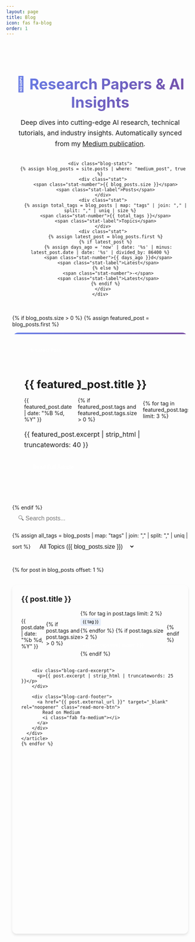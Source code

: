 ```yaml
---
layout: page
title: Blog
icon: fas fa-blog
order: 1
---
```


<div class="blog-container">
  <div class="blog-header">
    <h1>📝 Research Papers & AI Insights</h1>
    <p>Deep dives into cutting-edge AI research, technical tutorials, and industry insights. Automatically synced from my <a href="https://medium.com/@arjunagarwal899" target="_blank" rel="noopener">Medium publication</a>.</p>
    
    <div class="blog-stats">
      {% assign blog_posts = site.posts | where: "medium_post", true %}
      <div class="stat">
        <span class="stat-number">{{ blog_posts.size }}</span>
        <span class="stat-label">Posts</span>
      </div>
      <div class="stat">
        {% assign total_tags = blog_posts | map: "tags" | join: "," | split: "," | uniq | size %}
        <span class="stat-number">{{ total_tags }}</span>
        <span class="stat-label">Topics</span>
      </div>
      <div class="stat">
        {% assign latest_post = blog_posts.first %}
        {% if latest_post %}
          {% assign days_ago = 'now' | date: '%s' | minus: latest_post.date | date: '%s' | divided_by: 86400 %}
          <span class="stat-number">{{ days_ago }}d</span>
          <span class="stat-label">Latest</span>
        {% else %}
          <span class="stat-number">-</span>
          <span class="stat-label">Latest</span>
        {% endif %}
      </div>
    </div>
  </div>

  <!-- Featured Post -->
  {% if blog_posts.size > 0 %}
  {% assign featured_post = blog_posts.first %}
  <div class="featured-post">
    <div class="featured-badge">✨ Latest Post</div>
    <h2 class="featured-title">
      <a href="{{ featured_post.external_url }}" target="_blank" rel="noopener">
        {{ featured_post.title }}
      </a>
    </h2>
    <div class="featured-meta">
      <time datetime="{{ featured_post.date | date_to_xmlschema }}">
        {{ featured_post.date | date: "%B %d, %Y" }}
      </time>
      {% if featured_post.tags and featured_post.tags.size > 0 %}
        <div class="featured-tags">
          {% for tag in featured_post.tags limit: 3 %}
            <span class="tag">{{ tag }}</span>
          {% endfor %}
        </div>
      {% endif %}
    </div>
    <p class="featured-excerpt">{{ featured_post.excerpt | strip_html | truncatewords: 40 }}</p>
    <a href="{{ featured_post.external_url }}" target="_blank" rel="noopener" class="featured-cta">
      Read Full Article <i class="fas fa-arrow-right"></i>
    </a>
  </div>
  {% endif %}

  <!-- Search and Filter -->
  <div class="blog-controls">
    <div class="search-box">
      <input type="text" id="searchInput" placeholder="🔍 Search posts..." />
    </div>
    <div class="filter-tags">
      {% assign all_tags = blog_posts | map: "tags" | join: "," | split: "," | uniq | sort %}
      <select id="tagFilter">
        <option value="">All Topics ({{ blog_posts.size }})</option>
        {% for tag in all_tags %}
          {% if tag != blank %}
            {% assign tag_count = blog_posts | where_exp: "post", "post.tags contains tag" | size %}
            <option value="{{ tag }}">{{ tag }} ({{ tag_count }})</option>
          {% endif %}
        {% endfor %}
      </select>
    </div>
  </div>

  <!-- Blog Grid -->
  <div class="blog-grid" id="blogGrid">
    {% for post in blog_posts offset: 1 %}
    <article class="blog-card" data-tags="{{ post.tags | join: ',' | downcase }}" data-title="{{ post.title | downcase }}" data-excerpt="{{ post.excerpt | strip_html | downcase }}">
      <div class="blog-card-content">
        <div class="blog-card-header">
          <h3 class="blog-card-title">
            <a href="{{ post.external_url }}" target="_blank" rel="noopener">
              {{ post.title }}
            </a>
          </h3>
          <div class="blog-card-meta">
            <time datetime="{{ post.date | date_to_xmlschema }}">
              {{ post.date | date: "%b %d, %Y" }}
            </time>
            {% if post.tags and post.tags.size > 0 %}
            <div class="blog-card-tags">
              {% for tag in post.tags limit: 2 %}
                <span class="tag-small">{{ tag }}</span>
              {% endfor %}
              {% if post.tags.size > 2 %}
                <span class="tag-small tag-more">+{{ post.tags.size | minus: 2 }}</span>
              {% endif %}
            </div>
            {% endif %}
          </div>
        </div>
        
        <div class="blog-card-excerpt">
          <p>{{ post.excerpt | strip_html | truncatewords: 25 }}</p>
        </div>
        
        <div class="blog-card-footer">
          <a href="{{ post.external_url }}" target="_blank" rel="noopener" class="read-more-btn">
            Read on Medium
            <i class="fab fa-medium"></i>
          </a>
        </div>
      </div>
    </article>
    {% endfor %}
  </div>

  <!-- No Results Message -->
  <div id="noResults" class="no-results" style="display: none;">
    <div class="no-results-content">
      <i class="fas fa-search fa-3x"></i>
      <h3>No posts found</h3>
      <p>Try adjusting your search terms or filters</p>
    </div>
  </div>

  {% if blog_posts.size == 0 %}
  <div class="empty-state">
    <div class="empty-content">
      <i class="fas fa-blog fa-3x"></i>
      <h3>Coming Soon!</h3>
      <p>Blog posts will appear here automatically when synced from Medium.</p>
      <a href="https://medium.com/@arjunagarwal899" target="_blank" rel="noopener" class="cta-button">
        Visit Medium <i class="fab fa-medium"></i>
      </a>
    </div>
  </div>
  {% endif %}

  <div class="blog-footer">
    <div class="footer-content">
      <p>
        <strong>Want to stay updated?</strong> Follow me on 
        <a href="https://medium.com/@arjunagarwal899" target="_blank" rel="noopener">
          Medium <i class="fab fa-medium"></i>
        </a>
        for the latest posts, or 
        <a href="https://www.linkedin.com/in/arjunagarwal899" target="_blank" rel="noopener">
          LinkedIn <i class="fab fa-linkedin"></i>
        </a>
        for professional updates.
      </p>
      <div class="sync-info">
        <small>
          <i class="fas fa-sync-alt"></i> 
          Posts automatically synced every 6 hours from Medium
        </small>
      </div>
    </div>
  </div>
</div>

<style>
/* Enhanced Blog Styles */
.blog-container {
  max-width: 1200px;
  margin: 0 auto;
  padding: 2rem 1rem;
}

.blog-header {
  text-align: center;
  margin-bottom: 3rem;
}

.blog-header h1 {
  font-size: 2.5rem;
  margin-bottom: 1rem;
  background: linear-gradient(135deg, #667eea 0%, #764ba2 100%);
  -webkit-background-clip: text;
  -webkit-text-fill-color: transparent;
  background-clip: text;
}

.blog-header p {
  font-size: 1.1rem;
  color: var(--text-muted-color);
  max-width: 600px;
  margin: 0 auto 2rem auto;
  line-height: 1.6;
}

.blog-stats {
  display: flex;
  justify-content: center;
  gap: 2rem;
  margin-top: 2rem;
}

.stat {
  text-align: center;
}

.stat-number {
  display: block;
  font-size: 2rem;
  font-weight: bold;
  color: var(--link-color);
}

.stat-label {
  font-size: 0.9rem;
  color: var(--text-muted-color);
  text-transform: uppercase;
  letter-spacing: 0.5px;
}

/* Featured Post */
.featured-post {
  background: linear-gradient(135deg, var(--card-bg) 0%, var(--sidebar-bg) 100%);
  border-radius: 16px;
  padding: 2rem;
  margin-bottom: 3rem;
  border: 1px solid var(--card-border-color);
  position: relative;
  overflow: hidden;
}

.featured-post::before {
  content: '';
  position: absolute;
  top: 0;
  left: 0;
  right: 0;
  height: 4px;
  background: linear-gradient(90deg, #667eea, #764ba2);
}

.featured-badge {
  display: inline-block;
  background: var(--link-color);
  color: white;
  padding: 0.5rem 1rem;
  border-radius: 20px;
  font-size: 0.8rem;
  font-weight: 600;
  margin-bottom: 1rem;
}

.featured-title {
  font-size: 1.8rem;
  margin-bottom: 1rem;
  line-height: 1.3;
}

.featured-title a {
  color: var(--heading-color);
  text-decoration: none;
}

.featured-meta {
  display: flex;
  align-items: center;
  gap: 1rem;
  margin-bottom: 1rem;
  font-size: 0.9rem;
  color: var(--text-muted-color);
}

.featured-tags {
  display: flex;
  gap: 0.5rem;
}

.featured-excerpt {
  font-size: 1.1rem;
  line-height: 1.6;
  margin-bottom: 1.5rem;
  color: var(--text-color);
}

.featured-cta {
  display: inline-flex;
  align-items: center;
  gap: 0.5rem;
  background: var(--link-color);
  color: white;
  padding: 0.75rem 1.5rem;
  border-radius: 8px;
  text-decoration: none;
  font-weight: 600;
  transition: all 0.3s ease;
}

.featured-cta:hover {
  background: var(--link-hover-color);
  transform: translateY(-2px);
}

/* Controls */
.blog-controls {
  display: flex;
  gap: 1rem;
  margin-bottom: 2rem;
  flex-wrap: wrap;
}

.search-box {
  flex: 1;
  min-width: 250px;
}

.search-box input {
  width: 100%;
  padding: 0.75rem 1rem;
  border: 1px solid var(--border-color);
  border-radius: 8px;
  font-size: 1rem;
  background: var(--card-bg);
  color: var(--text-color);
}

.filter-tags select {
  padding: 0.75rem 1rem;
  border: 1px solid var(--border-color);
  border-radius: 8px;
  background: var(--card-bg);
  color: var(--text-color);
  font-size: 1rem;
  min-width: 200px;
}

/* Blog Grid */
.blog-grid {
  display: grid;
  grid-template-columns: repeat(auto-fit, minmax(350px, 1fr));
  gap: 2rem;
  margin-bottom: 3rem;
}

.blog-card {
  background: var(--card-bg);
  border-radius: 12px;
  box-shadow: 0 4px 6px rgba(0, 0, 0, 0.1);
  transition: all 0.3s ease;
  overflow: hidden;
  border: 1px solid var(--card-border-color);
  opacity: 1;
}

.blog-card:hover {
  transform: translateY(-5px);
  box-shadow: 0 8px 25px rgba(0, 0, 0, 0.15);
}

.blog-card.hidden {
  display: none;
}

.blog-card-content {
  padding: 1.5rem;
  height: 100%;
  display: flex;
  flex-direction: column;
}

.blog-card-title {
  margin: 0 0 1rem 0;
  font-size: 1.25rem;
  line-height: 1.4;
}

.blog-card-title a {
  color: var(--heading-color);
  text-decoration: none;
  transition: color 0.3s ease;
}

.blog-card-title a:hover {
  color: var(--link-color);
}

.blog-card-meta {
  display: flex;
  align-items: center;
  justify-content: space-between;
  margin-bottom: 1rem;
  font-size: 0.875rem;
  color: var(--text-muted-color);
}

.blog-card-tags {
  display: flex;
  gap: 0.25rem;
  flex-wrap: wrap;
}

.tag, .tag-small {
  background: var(--tag-bg, rgba(var(--link-color-rgb, 59, 130, 246), 0.1));
  color: var(--link-color);
  padding: 0.25rem 0.5rem;
  border-radius: 0.25rem;
  font-size: 0.75rem;
  font-weight: 500;
  border: 1px solid var(--link-color);
}

.tag-small {
  font-size: 0.7rem;
  padding: 0.2rem 0.4rem;
}

.tag-more {
  background: var(--text-muted-color);
  color: white;
  border-color: var(--text-muted-color);
}

.blog-card-excerpt {
  flex-grow: 1;
  margin-bottom: 1.5rem;
}

.blog-card-excerpt p {
  color: var(--text-color);
  line-height: 1.6;
  margin: 0;
}

.read-more-btn {
  display: inline-flex;
  align-items: center;
  gap: 0.5rem;
  color: var(--link-color);
  text-decoration: none;
  font-weight: 500;
  padding: 0.5rem 1rem;
  border: 1px solid var(--link-color);
  border-radius: 0.5rem;
  transition: all 0.3s ease;
}

.read-more-btn:hover {
  background: var(--link-color);
  color: white;
  transform: translateX(2px);
}

/* Empty and Error States */
.empty-state, .no-results {
  text-align: center;
  padding: 4rem 2rem;
  color: var(--text-muted-color);
}

.empty-content, .no-results-content {
  max-width: 400px;
  margin: 0 auto;
}

.empty-content i, .no-results-content i {
  color: var(--text-muted-color);
  margin-bottom: 1rem;
}

.empty-content h3, .no-results-content h3 {
  margin-bottom: 1rem;
  color: var(--heading-color);
}

.cta-button {
  display: inline-flex;
  align-items: center;
  gap: 0.5rem;
  background: var(--link-color);
  color: white;
  padding: 0.75rem 1.5rem;
  border-radius: 8px;
  text-decoration: none;
  font-weight: 600;
  margin-top: 1rem;
  transition: all 0.3s ease;
}

.cta-button:hover {
  background: var(--link-hover-color);
  transform: translateY(-2px);
}

/* Footer */
.blog-footer {
  text-align: center;
  padding-top: 2rem;
  border-top: 1px solid var(--border-color);
}

.footer-content p {
  margin-bottom: 1rem;
}

.footer-content a {
  color: var(--link-color);
  text-decoration: none;
  font-weight: 500;
  transition: color 0.3s ease;
}

.footer-content a:hover {
  color: var(--link-hover-color);
}

.sync-info {
  color: var(--text-muted-color);
  font-style: italic;
}

/* Responsive Design */
@media (max-width: 768px) {
  .blog-header h1 {
    font-size: 2rem;
  }
  
  .blog-stats {
    gap: 1rem;
  }
  
  .stat-number {
    font-size: 1.5rem;
  }
  
  .featured-post {
    padding: 1.5rem;
  }
  
  .featured-title {
    font-size: 1.5rem;
  }
  
  .blog-controls {
    flex-direction: column;
  }
  
  .filter-tags select {
    min-width: 100%;
  }
  
  .blog-grid {
    grid-template-columns: 1fr;
    gap: 1.5rem;
  }
  
  .blog-card-meta {
    flex-direction: column;
    align-items: flex-start;
    gap: 0.5rem;
  }
}

@media (max-width: 480px) {
  .blog-container {
    padding: 1rem 0.5rem;
  }
  
  .blog-stats {
    flex-direction: row;
    gap: 1rem;
  }
  
  .blog-card-content {
    padding: 1.25rem;
  }
}
</style>

<script>
document.addEventListener('DOMContentLoaded', function() {
  const searchInput = document.getElementById('searchInput');
  const tagFilter = document.getElementById('tagFilter');
  const blogGrid = document.getElementById('blogGrid');
  const noResults = document.getElementById('noResults');
  const blogCards = blogGrid.querySelectorAll('.blog-card');

  function filterPosts() {
    const searchTerm = searchInput.value.toLowerCase();
    const selectedTag = tagFilter.value.toLowerCase();
    let visibleCount = 0;

    blogCards.forEach(card => {
      const title = card.dataset.title;
      const excerpt = card.dataset.excerpt;
      const tags = card.dataset.tags;
      
      const matchesSearch = !searchTerm || 
        title.includes(searchTerm) || 
        excerpt.includes(searchTerm);
      
      const matchesTag = !selectedTag || 
        tags.includes(selectedTag);
      
      if (matchesSearch && matchesTag) {
        card.classList.remove('hidden');
        visibleCount++;
      } else {
        card.classList.add('hidden');
      }
    });

    // Show/hide no results message
    if (visibleCount === 0 && (searchTerm || selectedTag)) {
      noResults.style.display = 'block';
      blogGrid.style.display = 'none';
    } else {
      noResults.style.display = 'none';
      blogGrid.style.display = 'grid';
    }
  }

  // Add event listeners
  searchInput.addEventListener('input', filterPosts);
  tagFilter.addEventListener('change', filterPosts);
  
  // Add smooth scroll for better UX
  document.querySelectorAll('a[href^="#"]').forEach(anchor => {
    anchor.addEventListener('click', function (e) {
      e.preventDefault();
      const target = document.querySelector(this.getAttribute('href'));
      if (target) {
        target.scrollIntoView({
          behavior: 'smooth',
          block: 'start'
        });
      }
    });
  });
});
</script>